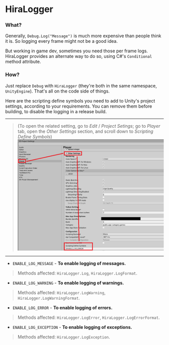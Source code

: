 ﻿# HiraLogger

### What?

Generally, ``Debug.Log("Message")`` is much more expensive than people think it is. So logging every frame might not be a good idea.

But working in game dev, sometimes you need those per frame logs. HiraLogger provides an alternate way to do so, using C#'s ``Conditional`` method attribute.

### How?

Just replace ``Debug`` with ``HiraLogger`` (they're both in the same namespace, ``UnityEngine``). That's all on the code side of things.

Here are the scripting define symbols you need to add to Unity's project settings, according to your requirements. You can remove them before building, to disable the logging in a release build.

---

>(To open the related setting, go to *Edit* / *Project Setings*; go to *Player* tab, open the *Other Settings* section, and scroll down to *Scripting Define Symbols*)
![IMAGEPLACEHOLDER - DEFINE](.images/definesymbols.png)

---

- ``ENABLE_LOG_MESSAGE`` - **To enable logging of messages.**
> Methods affected: ``HiraLogger.Log``, ``HiraLogger.LogFormat``.
- ``ENABLE_LOG_WARNING`` - **To enable logging of warnings.**
> Methods affected: ``HiraLogger.LogWarning``, ``HiraLogger.LogWarningFormat``.
- ``ENABLE_LOG_ERROR`` - **To enable logging of errors.**
> Methods affected: ``HiraLogger.LogError``, ``HiraLogger.LogErrorFormat``.
- ``ENABLE_LOG_EXCEPTION`` - **To enable logging of exceptions.**
> Methods affected: ``HiraLogger.LogException``.